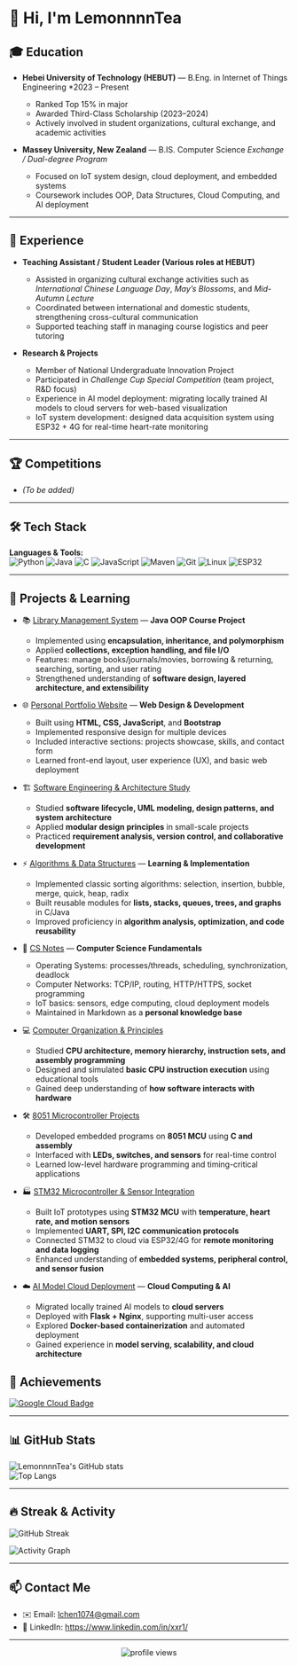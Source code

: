 # 👋 Hi, I'm LemonnnnTea

## 🎓 Education
- **Hebei University of Technology (HEBUT)** — B.Eng. in Internet of Things Engineering 
  *2023 – Present  
  - Ranked Top 15% in major  
  - Awarded Third-Class Scholarship (2023–2024)  
  - Actively involved in student organizations, cultural exchange, and academic activities  

- **Massey University, New Zealand** — B.IS. Computer Science
  *Exchange / Dual-degree Program*  
  - Focused on IoT system design, cloud deployment, and embedded systems  
  - Coursework includes OOP, Data Structures, Cloud Computing, and AI deployment  

---

## 💼 Experience
- **Teaching Assistant / Student Leader (Various roles at HEBUT)**  
  - Assisted in organizing cultural exchange activities such as *International Chinese Language Day*, *May’s Blossoms*, and *Mid-Autumn Lecture*  
  - Coordinated between international and domestic students, strengthening cross-cultural communication  
  - Supported teaching staff in managing course logistics and peer tutoring  

- **Research & Projects**  
  - Member of National Undergraduate Innovation Project  
  - Participated in *Challenge Cup Special Competition* (team project, R&D focus)  
  - Experience in AI model deployment: migrating locally trained AI models to cloud servers for web-based visualization  
  - IoT system development: designed data acquisition system using ESP32 + 4G for real-time heart-rate monitoring  

---

## 🏆 Competitions
- *(To be added)*  


---

## 🛠️ Tech Stack

**Languages & Tools:**  
![Python](https://img.shields.io/badge/Python-3776AB?style=flat&logo=python&logoColor=white)
![Java](https://img.shields.io/badge/Java-007396?style=flat&logo=java&logoColor=white)
![C](https://img.shields.io/badge/C-00599C?style=flat&logo=c&logoColor=white)
![JavaScript](https://img.shields.io/badge/JavaScript-F7DF1E?style=flat&logo=javascript&logoColor=black)
![Maven](https://img.shields.io/badge/Maven-C71A36?style=flat&logo=apachemaven&logoColor=white)
![Git](https://img.shields.io/badge/Git-F05032?style=flat&logo=git&logoColor=white)
![Linux](https://img.shields.io/badge/Linux-FCC624?style=flat&logo=linux&logoColor=black)
![ESP32](https://img.shields.io/badge/ESP32-000000?style=flat&logo=espressif&logoColor=white)

---

## 🚀 Projects & Learning

- 📚 [Library Management System](#) — **Java OOP Course Project**  
  - Implemented using **encapsulation, inheritance, and polymorphism**  
  - Applied **collections, exception handling, and file I/O**  
  - Features: manage books/journals/movies, borrowing & returning, searching, sorting, and user rating  
  - Strengthened understanding of **software design, layered architecture, and extensibility**  

- 🌐 [Personal Portfolio Website](#) — **Web Design & Development**  
  - Built using **HTML, CSS, JavaScript**, and **Bootstrap**  
  - Implemented responsive design for multiple devices  
  - Included interactive sections: projects showcase, skills, and contact form  
  - Learned front-end layout, user experience (UX), and basic web deployment  

- 🏗️ [Software Engineering & Architecture Study](#)  
  - Studied **software lifecycle, UML modeling, design patterns, and system architecture**  
  - Applied **modular design principles** in small-scale projects  
  - Practiced **requirement analysis, version control, and collaborative development**  

- ⚡ [Algorithms & Data Structures](#) — **Learning & Implementation**  
  - Implemented classic sorting algorithms: selection, insertion, bubble, merge, quick, heap, radix  
  - Built reusable modules for **lists, stacks, queues, trees, and graphs** in C/Java  
  - Improved proficiency in **algorithm analysis, optimization, and code reusability**  

- 📝 [CS Notes](#) — **Computer Science Fundamentals**  
  - Operating Systems: processes/threads, scheduling, synchronization, deadlock  
  - Computer Networks: TCP/IP, routing, HTTP/HTTPS, socket programming  
  - IoT basics: sensors, edge computing, cloud deployment models  
  - Maintained in Markdown as a **personal knowledge base**  

- 💻 [Computer Organization & Principles](#)  
  - Studied **CPU architecture, memory hierarchy, instruction sets, and assembly programming**  
  - Designed and simulated **basic CPU instruction execution** using educational tools  
  - Gained deep understanding of **how software interacts with hardware**  

- 🛠️ [8051 Microcontroller Projects](#)  
  - Developed embedded programs on **8051 MCU** using **C and assembly**  
  - Interfaced with **LEDs, switches, and sensors** for real-time control  
  - Learned low-level hardware programming and timing-critical applications  

- 🏭 [STM32 Microcontroller & Sensor Integration](#)  
  - Built IoT prototypes using **STM32 MCU** with **temperature, heart rate, and motion sensors**  
  - Implemented **UART, SPI, I2C communication protocols**  
  - Connected STM32 to cloud via ESP32/4G for **remote monitoring and data logging**  
  - Enhanced understanding of **embedded systems, peripheral control, and sensor fusion**  

- ☁️ [AI Model Cloud Deployment](#) — **Cloud Computing & AI**  
  - Migrated locally trained AI models to **cloud servers**  
  - Deployed with **Flask + Nginx**, supporting multi-user access  
  - Explored **Docker-based containerization** and automated deployment  
  - Gained experience in **model serving, scalability, and cloud architecture**  

## 🏅 Achievements

[![Google Cloud Badge](https://cdn.qwiklabs.com/LUdf1B7Q7mmtu9XGl9qvDg2hYV6aF4L0knKqkAtn9sQ%3D)](https://www.cloudskillsboost.google/public_profiles/f44c84e1-4dab-4b7f-be95-e0242294e681/badges/17033516)

---

## 📊 GitHub Stats

![LemonnnnTea's GitHub stats](https://github-readme-stats.vercel.app/api?username=LemonnnnTea&show_icons=true&theme=tokyonight)  
![Top Langs](https://github-readme-stats.vercel.app/api/top-langs/?username=LemonnnnTea&layout=compact&theme=tokyonight)  

---

## 🔥 Streak & Activity

![GitHub Streak](https://streak-stats.demolab.com?user=LemonnnnTea&theme=tokyonight&hide_border=true)  

![Activity Graph](https://github-readme-activity-graph.vercel.app/graph?username=LemonnnnTea&theme=tokyo-night)  

---

## 📫 Contact Me

- ✉️ Email: lchen1074@gmail.com
- 💼 LinkedIn: https://www.linkedin.com/in/xxr1/

---

<p align="center">
  <img src="https://komarev.com/ghpvc/?username=LemonnnnTea&label=Profile%20Views&color=0e75b6&style=flat" alt="profile views" />
</p>
